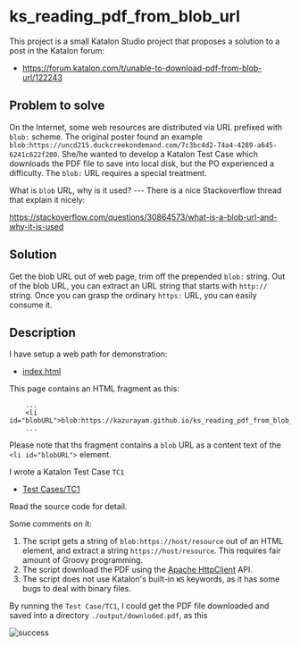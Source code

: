 # ks_reading_pdf_from_blob_url

This project is a small Katalon Studio project that proposes a solution to a post in the Katalon forum:

- https://forum.katalon.com/t/unable-to-download-pdf-from-blob-url/122243

## Problem to solve

On the Internet, some web resources are distributed via URL prefixed with `blob:` scheme. The original poster found an example `blob:https://uncd215.duckcreekondemand.com/7c3bc4d2-74a4-4289-a645-6241c622f200`. She/he wanted to develop a Katalon Test Case which downloads the PDF file to save into local disk, but the PO experienced a difficulty. The `blob:` URL requires a special treatment.

What is `blob` URL, why is it used? --- There is a nice Stackoverflow thread that explain it nicely:

https://stackoverflow.com/questions/30864573/what-is-a-blob-url-and-why-it-is-used

## Solution

Get the blob URL out of web page, trim off the prepended `blob:` string. Out of the blob URL, you can extract an URL string that starts with `http://` string. Once you can grasp the ordinary `https:` URL, you can easily consume it.

## Description

I have setup a web path for demonstration:

- [index.html](https://kazurayam.github.io/ks_reading_pdf_from_blob_url/index.html)

This page contains an HTML fragment as this:

```
    ...
    <li id="blobURL">blob:https://kazurayam.github.io/ks_reading_pdf_from_blob_url/nisa_guidebook_202307.pdf</li>
    ...
```

Please note that ths fragment contains a `blob` URL as a content text of the `<li id="blobURL">` element.

I wrote a Katalon Test Case `TC1`

- [Test Cases/TC1](https://github.com/kazurayam/ks_reading_pdf_from_blob_url/blob/master/Scripts/TC1/Script1709597890074.groovy)

Read the source code for detail.

Some comments on it:

1. The script gets a string of `blob:https://host/resource` out of an HTML element, and extract a string `https://host/resource`. This requires fair amount of Groovy programming.
2. The script download the PDF using the [Apache HttpClient](https://www.baeldung.com/apache-httpclient-cookbook) API.
3. The script does not use Katalon's built-in `WS` keywords, as it has some bugs to deal with binary files.

By running the `Test Case/TC1`, I could get the PDF file downloaded and saved into a directory `./output/downloded.pdf`, as this

![success](https://kazurayam.github.io/ks_reading_pdf_from_blob_url/images/success.png)


